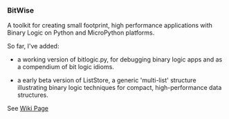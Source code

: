 ### BitWise

A toolkit for creating small footprint, high performance applications with Binary Logic on Python and MicroPython platforms. 

So far, I've added:

* a working version of bitlogic.py, for debugging binary logic apps and as a compendium of bit logic idioms.

* a early beta version of ListStore, a generic 'multi-list' structure illustrating binary logic techniques for compact, high-performance data structures.   

See [Wiki Page](https://github.com/billbreit/BitWise/wiki)
